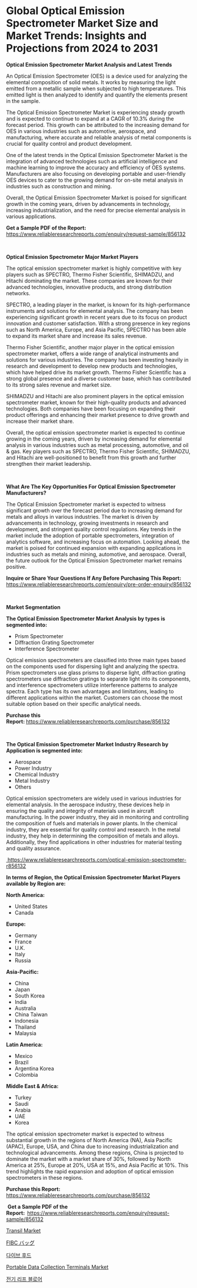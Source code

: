 <p><h1>Global Optical Emission Spectrometer Market Size and Market Trends: Insights and Projections from 2024 to 2031</h1></p><p><strong>Optical Emission Spectrometer Market Analysis and Latest Trends</strong></p>
<p><p>An Optical Emission Spectrometer (OES) is a device used for analyzing the elemental composition of solid metals. It works by measuring the light emitted from a metallic sample when subjected to high temperatures. This emitted light is then analyzed to identify and quantify the elements present in the sample.</p><p>The Optical Emission Spectrometer Market is experiencing steady growth and is expected to continue to expand at a CAGR of 10.3% during the forecast period. This growth can be attributed to the increasing demand for OES in various industries such as automotive, aerospace, and manufacturing, where accurate and reliable analysis of metal components is crucial for quality control and product development.</p><p>One of the latest trends in the Optical Emission Spectrometer Market is the integration of advanced technologies such as artificial intelligence and machine learning to improve the accuracy and efficiency of OES systems. Manufacturers are also focusing on developing portable and user-friendly OES devices to cater to the growing demand for on-site metal analysis in industries such as construction and mining.</p><p>Overall, the Optical Emission Spectrometer Market is poised for significant growth in the coming years, driven by advancements in technology, increasing industrialization, and the need for precise elemental analysis in various applications.</p></p>
<p><strong>Get a Sample PDF of the Report:&nbsp;</strong> <a href="https://www.reliableresearchreports.com/enquiry/request-sample/856132">https://www.reliableresearchreports.com/enquiry/request-sample/856132</a></p>
<p>&nbsp;</p>
<p><strong>Optical Emission Spectrometer Major Market Players</strong></p>
<p><p>The optical emission spectrometer market is highly competitive with key players such as SPECTRO, Thermo Fisher Scientific, SHIMADZU, and Hitachi dominating the market. These companies are known for their advanced technologies, innovative products, and strong distribution networks. </p><p>SPECTRO, a leading player in the market, is known for its high-performance instruments and solutions for elemental analysis. The company has been experiencing significant growth in recent years due to its focus on product innovation and customer satisfaction. With a strong presence in key regions such as North America, Europe, and Asia Pacific, SPECTRO has been able to expand its market share and increase its sales revenue.</p><p>Thermo Fisher Scientific, another major player in the optical emission spectrometer market, offers a wide range of analytical instruments and solutions for various industries. The company has been investing heavily in research and development to develop new products and technologies, which have helped drive its market growth. Thermo Fisher Scientific has a strong global presence and a diverse customer base, which has contributed to its strong sales revenue and market size.</p><p>SHIMADZU and Hitachi are also prominent players in the optical emission spectrometer market, known for their high-quality products and advanced technologies. Both companies have been focusing on expanding their product offerings and enhancing their market presence to drive growth and increase their market share.</p><p>Overall, the optical emission spectrometer market is expected to continue growing in the coming years, driven by increasing demand for elemental analysis in various industries such as metal processing, automotive, and oil & gas. Key players such as SPECTRO, Thermo Fisher Scientific, SHIMADZU, and Hitachi are well-positioned to benefit from this growth and further strengthen their market leadership.</p></p>
<p>&nbsp;</p>
<p><strong>What Are The Key Opportunities For Optical Emission Spectrometer Manufacturers?</strong></p>
<p><p>The Optical Emission Spectrometer market is expected to witness significant growth over the forecast period due to increasing demand for metals and alloys in various industries. The market is driven by advancements in technology, growing investments in research and development, and stringent quality control regulations. Key trends in the market include the adoption of portable spectrometers, integration of analytics software, and increasing focus on automation. Looking ahead, the market is poised for continued expansion with expanding applications in industries such as metals and mining, automotive, and aerospace. Overall, the future outlook for the Optical Emission Spectrometer market remains positive.</p></p>
<p><strong>Inquire or Share Your Questions If Any Before Purchasing This Report:</strong> <a href="https://www.reliableresearchreports.com/enquiry/pre-order-enquiry/856132">https://www.reliableresearchreports.com/enquiry/pre-order-enquiry/856132</a></p>
<p>&nbsp;</p>
<p><strong>Market Segmentation</strong></p>
<p><strong>The Optical Emission Spectrometer Market Analysis by types is segmented into:</strong></p>
<p><ul><li>Prism Spectrometer</li><li>Diffraction Grating Spectrometer</li><li>Interference Spectrometer</li></ul></p>
<p><p>Optical emission spectrometers are classified into three main types based on the components used for dispersing light and analyzing the spectra. Prism spectrometers use glass prisms to disperse light, diffraction grating spectrometers use diffraction gratings to separate light into its components, and interference spectrometers utilize interference patterns to analyze spectra. Each type has its own advantages and limitations, leading to different applications within the market. Customers can choose the most suitable option based on their specific analytical needs.</p></p>
<p><strong>Purchase this Report:&nbsp;</strong><a href="https://www.reliableresearchreports.com/purchase/856132">https://www.reliableresearchreports.com/purchase/856132</a></p>
<p>&nbsp;</p>
<p><strong>The Optical Emission Spectrometer Market Industry Research by Application is segmented into:</strong></p>
<p><ul><li>Aerospace</li><li>Power Industry</li><li>Chemical Industry</li><li>Metal Industry</li><li>Others</li></ul></p>
<p><p>Optical emission spectrometers are widely used in various industries for elemental analysis. In the aerospace industry, these devices help in ensuring the quality and integrity of materials used in aircraft manufacturing. In the power industry, they aid in monitoring and controlling the composition of fuels and materials in power plants. In the chemical industry, they are essential for quality control and research. In the metal industry, they help in determining the composition of metals and alloys. Additionally, they find applications in other industries for material testing and quality assurance.</p></p>
<p><a href="https://www.reliableresearchreports.com/optical-emission-spectrometer-r856132">&nbsp;https://www.reliableresearchreports.com/optical-emission-spectrometer-r856132</a></p>
<p><strong>In terms of Region, the Optical Emission Spectrometer Market Players available by Region are:</strong></p>
<p>
    <p> <strong> North America: </strong>
        <ul>
            <li>United States</li>
            <li>Canada</li>
        </ul>
        </p> 
    <p> <strong> Europe: </strong>
        <ul>
            <li>Germany</li>
            <li>France</li>
            <li>U.K.</li>
            <li>Italy</li>
            <li>Russia</li>
        </ul>
        </p> 
    <p> <strong> Asia-Pacific: </strong>
        <ul>
            <li>China</li>
            <li>Japan</li>
            <li>South Korea</li>
            <li>India</li>
            <li>Australia</li>
            <li>China Taiwan</li>
            <li>Indonesia</li>
            <li>Thailand</li>
            <li>Malaysia</li>
        </ul>
        </p> 
    <p> <strong> Latin America: </strong>
        <ul>
            <li>Mexico</li>
            <li>Brazil</li>
            <li>Argentina Korea</li>
            <li>Colombia</li>
        </ul>
        </p> 
    <p> <strong> Middle East & Africa: </strong>
        <ul>
            <li>Turkey</li>
            <li>Saudi</li>
            <li>Arabia</li>
            <li>UAE</li>
            <li>Korea</li>
        </ul>
    </p>
    </p>
<p><p>The optical emission spectrometer market is expected to witness substantial growth in the regions of North America (NA), Asia Pacific (APAC), Europe, USA, and China due to increasing industrialization and technological advancements. Among these regions, China is projected to dominate the market with a market share of 30%, followed by North America at 25%, Europe at 20%, USA at 15%, and Asia Pacific at 10%. This trend highlights the rapid expansion and adoption of optical emission spectrometers in these regions.</p></p>
<p><strong>Purchase this Report: </strong><a href="https://www.reliableresearchreports.com/purchase/856132">https://www.reliableresearchreports.com/purchase/856132</a></p>
<p>&nbsp;<strong>Get a Sample PDF of the Report:&nbsp;&nbsp;</strong><a href="https://www.reliableresearchreports.com/enquiry/request-sample/856132">https://www.reliableresearchreports.com/enquiry/request-sample/856132</a></p>
<p><strong></strong></p>
<p><p><a href="https://www.linkedin.com/pulse/transil-market-size-reveals-best-marketing-channels-global-d8rye?trackingId=GC1LGp75XdYsyw%2Bw0kHj3w%3D%3D">Transil Market</a></p><p><a href="https://medium.com/@jewelardner5656/fibc%E3%83%90%E3%83%83%E3%82%B0%E5%B8%82%E5%A0%B4-2031%E5%B9%B4%E3%81%BE%E3%81%A7%E3%81%AE%E3%83%88%E3%83%AC%E3%83%B3%E3%83%89-%E4%BA%88%E6%B8%AC-%E7%AB%B6%E4%BA%89%E5%88%86%E6%9E%90-fea3507901c9">FIBC バッグ</a></p><p><a href="https://medium.com/@karenturner47/%EB%8B%A4%EC%9D%B4%EB%B8%8C-%ED%9B%84%EB%93%9C-%EC%8B%9C%EC%9E%A5-%EA%B7%9C%EB%AA%A8%EB%8A%94-%EA%B8%80%EB%A1%9C%EB%B2%8C-%EC%82%B0%EC%97%85%EC%97%90%EC%84%9C-%EC%B5%9C%EA%B3%A0%EC%9D%98-%EB%A7%88%EC%BC%80%ED%8C%85-%EC%B1%84%EB%84%90%EC%9D%84-%EB%B3%B4%EC%97%AC%EC%A4%8D%EB%8B%88%EB%8B%A4-cd3baac5c4d7">다이브 후드</a></p><p><a href="https://www.linkedin.com/pulse/portable-data-collection-terminals-market-size-outlook-forecast-agele?trackingId=FVtRRy8WRg0VkMoc99Sr3g%3D%3D">Portable Data Collection Terminals Market</a></p><p><a href="https://medium.com/@randyhuel1979/%EC%A0%84%EA%B8%B0-%EB%A6%AC%ED%94%84-%EB%B8%94%EB%A1%9C%EC%96%B4-%EC%8B%9C%EC%9E%A5-%EC%84%B1%EA%B3%B5%EC%A0%81%EC%9D%B8-%EB%B9%84%EC%A6%88%EB%8B%88%EC%8A%A4-%EC%A0%84%EB%9E%B5%EC%9D%98-%EC%97%B4%EC%87%A0-2031%EB%85%84%EA%B9%8C%EC%A7%80-%EC%98%88%EC%B8%A1-c81105e46206">전기 리프 블로어</a></p></p>